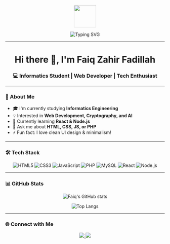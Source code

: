 <!-- Opsi 1 – GIF + Typing Effect -->
<p align="center">
  <img src="https://media.giphy.com/media/hvRJCLFzcasrR4ia7z/giphy.gif" width="70">
</p>

<p align="center">
  <img src="https://readme-typing-svg.demolab.com?font=Fira+Code&size=24&pause=1000&color=00C2FF&center=true&vCenter=true&width=550&lines=Welcome+to+my+GitHub!;I'm+Faiq+Zahir+Fadillah;Web+Developer+%7C+AI+Enthusiast+%7C+Cryptography+Learner" alt="Typing SVG" />
</p>

---

<h1 align="center">Hi there 👋, I'm Faiq Zahir Fadillah</h1>
<h3 align="center">💻 Informatics Student | Web Developer | Tech Enthusiast</h3>

---

### 🚀 About Me
- 🎓 I'm currently studying **Informatics Engineering**
- 💡 Interested in **Web Development, Cryptography, and AI**
- 🌱 Currently learning **React & Node.js**
- 💬 Ask me about **HTML, CSS, JS, or PHP**
- ⚡ Fun fact: I love clean UI design & minimalism!

---

### 🛠️ Tech Stack
<div align="center">
  
![HTML5](https://img.shields.io/badge/HTML5-E34F26?logo=html5&logoColor=white)
![CSS3](https://img.shields.io/badge/CSS3-1572B6?logo=css3&logoColor=white)
![JavaScript](https://img.shields.io/badge/JavaScript-F7DF1E?logo=javascript&logoColor=black)
![PHP](https://img.shields.io/badge/PHP-777BB4?logo=php&logoColor=white)
![MySQL](https://img.shields.io/badge/MySQL-4479A1?logo=mysql&logoColor=white)
![React](https://img.shields.io/badge/React-20232A?logo=react&logoColor=61DAFB)
![Node.js](https://img.shields.io/badge/Node.js-339933?logo=node.js&logoColor=white)

</div>

---

### 📊 GitHub Stats
<div align="center">

![Faiq's GitHub stats](https://github-readme-stats.vercel.app/api?username=FaiqZahir&show_icons=true&theme=tokyonight)

![Top Langs](https://github-readme-stats.vercel.app/api/top-langs/?username=FaiqZahir&layout=compact&theme=tokyonight)

</div>

---

### 🌐 Connect with Me
<p align="center">
  <a href="https://www.linkedin.com/in/faiq-zahir-fadillah-5ab226254/" target="_blank">
    <img src="https://img.shields.io/badge/LinkedIn-blue?logo=linkedin&logoColor=white" />
  </a>
  <a href="mailto:fadillahfaiq@gmail.com?subject=Hello%20Faiq!">
    <img src="https://img.shields.io/badge/Gmail-D14836?logo=gmail&logoColor=white" />
  </a>
</p>
